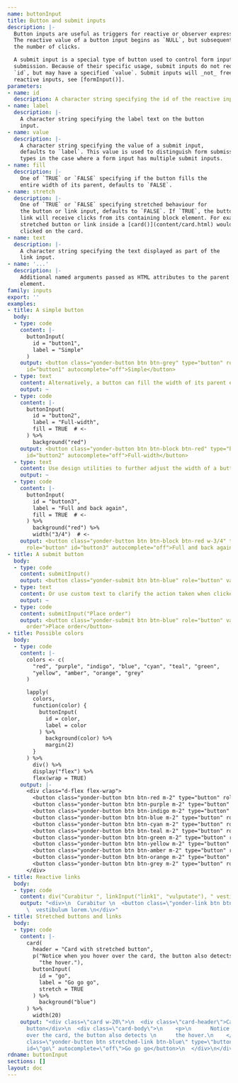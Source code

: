 ```yaml
---
name: buttonInput
title: Button and submit inputs
description: |-
  Button inputs are useful as triggers for reactive or observer expressions.
  The reactive value of a button input begins as `NULL`, but subsequently is
  the number of clicks.

  A submit input is a special type of button used to control form input
  submission. Because of their specific usage, submit inputs do not require an
  `id`, but may have a specified `value`. Submit inputs will _not_ freeze all
  reactive inputs, see [formInput()].
parameters:
- name: id
  description: A character string specifying the id of the reactive input.
- name: label
  description: |-
    A character string specifying the label text on the button
    input.
- name: value
  description: |-
    A character string specifying the value of a submit input,
    defaults to `label`. This value is used to distinguish form submission
    types in the case where a form input has multiple submit inputs.
- name: fill
  description: |-
    One of `TRUE` or `FALSE` specifying if the button fills the
    entire width of its parent, defaults to `FALSE`.
- name: stretch
  description: |-
    One of `TRUE` or `FALSE` specifying stretched behaviour for
    the button or link input, defaults to `FALSE`. If `TRUE`, the button or
    link will receive clicks from its containing block element. For example, a
    stretched button or link inside a [card()](content/card.html) would update whenever the user
    clicked on the card.
- name: text
  description: |-
    A character string specifying the text displayed as part of the
    link input.
- name: '...'
  description: |-
    Additional named arguments passed as HTML attributes to the parent
    element.
family: inputs
export: ''
examples:
- title: A simple button
  body:
  - type: code
    content: |-
      buttonInput(
        id = "button1",
        label = "Simple"
      )
    output: <button class="yonder-button btn btn-grey" type="button" role="button"
      id="button1" autocomplete="off">Simple</button>
  - type: text
    content: Alternatively, a button can fill the width of its parent element.
    output: ~
  - type: code
    content: |-
      buttonInput(
        id = "button2",
        label = "Full-width",
        fill = TRUE  # <-
      ) %>%
        background("red")
    output: <button class="yonder-button btn btn-block btn-red" type="button" role="button"
      id="button2" autocomplete="off">Full-width</button>
  - type: text
    content: Use design utilities to further adjust the width of a button.
    output: ~
  - type: code
    content: |-
      buttonInput(
        id = "button3",
        label = "Full and back again",
        fill = TRUE  # <-
      ) %>%
        background("red") %>%
        width("3/4")  # <-
    output: <button class="yonder-button btn btn-block btn-red w-3/4" type="button"
      role="button" id="button3" autocomplete="off">Full and back again</button>
- title: A submit button
  body:
  - type: code
    content: submitInput()
    output: <button class="yonder-submit btn btn-blue" role="button" value="Submit">Submit</button>
  - type: text
    content: Or use custom text to clarify the action taken when clicked by the user.
    output: ~
  - type: code
    content: submitInput("Place order")
    output: <button class="yonder-submit btn btn-blue" role="button" value="Place
      order">Place order</button>
- title: Possible colors
  body:
  - type: code
    content: |-
      colors <- c(
        "red", "purple", "indigo", "blue", "cyan", "teal", "green",
        "yellow", "amber", "orange", "grey"
      )

      lapply(
        colors,
        function(color) {
          buttonInput(
            id = color,
            label = color
          ) %>%
            background(color) %>%
            margin(2)
        }
      ) %>%
        div() %>%
        display("flex") %>%
        flex(wrap = TRUE)
    output: |-
      <div class="d-flex flex-wrap">
        <button class="yonder-button btn btn-red m-2" type="button" role="button" id="red" autocomplete="off">red</button>
        <button class="yonder-button btn btn-purple m-2" type="button" role="button" id="purple" autocomplete="off">purple</button>
        <button class="yonder-button btn btn-indigo m-2" type="button" role="button" id="indigo" autocomplete="off">indigo</button>
        <button class="yonder-button btn btn-blue m-2" type="button" role="button" id="blue" autocomplete="off">blue</button>
        <button class="yonder-button btn btn-cyan m-2" type="button" role="button" id="cyan" autocomplete="off">cyan</button>
        <button class="yonder-button btn btn-teal m-2" type="button" role="button" id="teal" autocomplete="off">teal</button>
        <button class="yonder-button btn btn-green m-2" type="button" role="button" id="green" autocomplete="off">green</button>
        <button class="yonder-button btn btn-yellow m-2" type="button" role="button" id="yellow" autocomplete="off">yellow</button>
        <button class="yonder-button btn btn-amber m-2" type="button" role="button" id="amber" autocomplete="off">amber</button>
        <button class="yonder-button btn btn-orange m-2" type="button" role="button" id="orange" autocomplete="off">orange</button>
        <button class="yonder-button btn btn-grey m-2" type="button" role="button" id="grey" autocomplete="off">grey</button>
      </div>
- title: Reactive links
  body:
  - type: code
    content: div("Curabitur ", linkInput("link1", "vulputate"), " vestibulum lorem.")
    output: "<div>\n  Curabitur \n  <button class=\"yonder-link btn btn-link\" id=\"link1\">vulputate</button>\n
      \  vestibulum lorem.\n</div>"
- title: Stretched buttons and links
  body:
  - type: code
    content: |-
      card(
        header = "Card with stretched button",
        p("Notice when you hover over the card, the button also detects ",
          "the hover."),
        buttonInput(
          id = "go",
          label = "Go go go",
          stretch = TRUE
        ) %>%
          background("blue")
      ) %>%
        width(20)
    output: "<div class=\"card w-20\">\n  <div class=\"card-header\">Card with stretched
      button</div>\n  <div class=\"card-body\">\n    <p>\n      Notice when you hover
      over the card, the button also detects \n      the hover.\n    </p>\n    <button
      class=\"yonder-button btn stretched-link btn-blue\" type=\"button\" role=\"button\"
      id=\"go\" autocomplete=\"off\">Go go go</button>\n  </div>\n</div>"
rdname: buttonInput
sections: []
layout: doc
---
```


